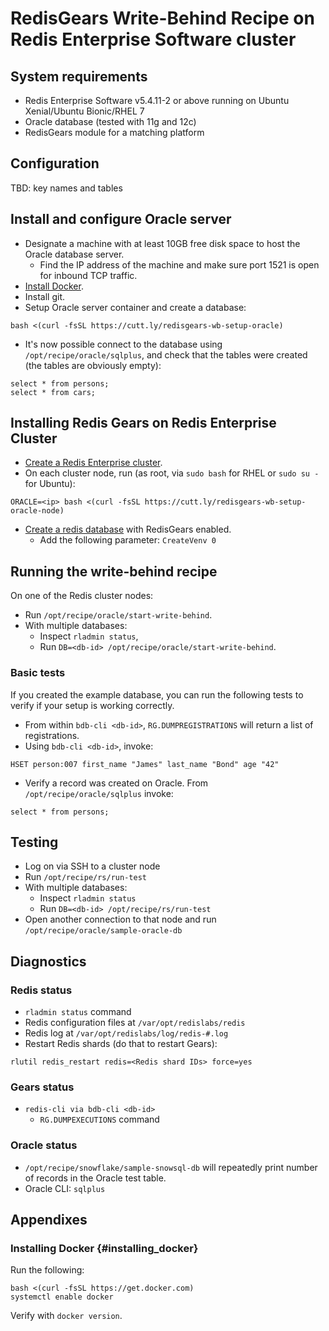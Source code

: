 # RedisGears Write-Behind Recipe on Redis Enterprise Software cluster

## System requirements

* Redis Enterprise Software v5.4.11-2 or above running on Ubuntu Xenial/Ubuntu Bionic/RHEL 7
* Oracle database (tested with 11g and 12c)
* RedisGears module for a matching platform

## Configuration

TBD: key names and tables

## Install and configure Oracle server

* Designate a machine with at least 10GB free disk space to host the Oracle database server.
  * Find the IP address of the machine and make sure port 1521 is open for inbound TCP traffic.
* [Install Docker](#insalling_docker).
* Install git.
* Setup Oracle server container and create a database:
```
bash <(curl -fsSL https://cutt.ly/redisgears-wb-setup-oracle)
```
* It's now possible connect to the database using `/opt/recipe/oracle/sqlplus`, and check that the tables were created (the tables are obviously empty):
```
select * from persons;
select * from cars;
```
## Installing Redis Gears on Redis Enterprise Cluster

* [Create a Redis Enterprise cluster](https://docs.redislabs.com/latest/rs/installing-upgrading/downloading-installing/).
* On each cluster node, run (as root, via `sudo bash` for RHEL or `sudo su -` for Ubuntu):
```
ORACLE=<ip> bash <(curl -fsSL https://cutt.ly/redisgears-wb-setup-oracle-node)
```
* [Create a redis database](https://docs.redislabs.com/latest/modules/create-database-rs/) with RedisGears enabled.
  * Add the following parameter: `CreateVenv 0`

## Running the write-behind recipe

On one of the Redis cluster nodes:

* Run `/opt/recipe/oracle/start-write-behind`.
* With multiple databases:
  * Inspect `rladmin status`,
  * Run `DB=<db-id> /opt/recipe/oracle/start-write-behind`.

### Basic tests
If you created the example database, you can run the following tests to verify if your setup is working correctly.

* From within `bdb-cli <db-id>`, `RG.DUMPREGISTRATIONS` will return a list of registrations.
* Using `bdb-cli <db-id>`, invoke:
```
HSET person:007 first_name "James" last_name "Bond" age "42"
```
* Verify a record was created on Oracle. From ```/opt/recipe/oracle/sqlplus``` invoke:
```
select * from persons;
```

## Testing
* Log on via SSH to a cluster node
* Run `/opt/recipe/rs/run-test`
* With multiple databases:
  * Inspect `rladmin status`
  * Run `DB=<db-id> /opt/recipe/rs/run-test`
* Open another connection to that node and run `/opt/recipe/oracle/sample-oracle-db`

## Diagnostics

### Redis status

* `rladmin status` command
* Redis configuration files at `/var/opt/redislabs/redis`
* Redis log at `/var/opt/redislabs/log/redis-#.log`
* Restart Redis shards (do that to restart Gears):
```
rlutil redis_restart redis=<Redis shard IDs> force=yes
```

### Gears status

* `redis-cli via bdb-cli <db-id>`
  * `RG.DUMPEXECUTIONS` command

### Oracle status

* `/opt/recipe/snowflake/sample-snowsql-db` will repeatedly print number of records in the Oracle test table.
* Oracle CLI: `sqlplus`

## Appendixes

### Installing Docker {#installing_docker}
Run the following:
```
bash <(curl -fsSL https://get.docker.com)
systemctl enable docker
```

Verify with ```docker version```.

